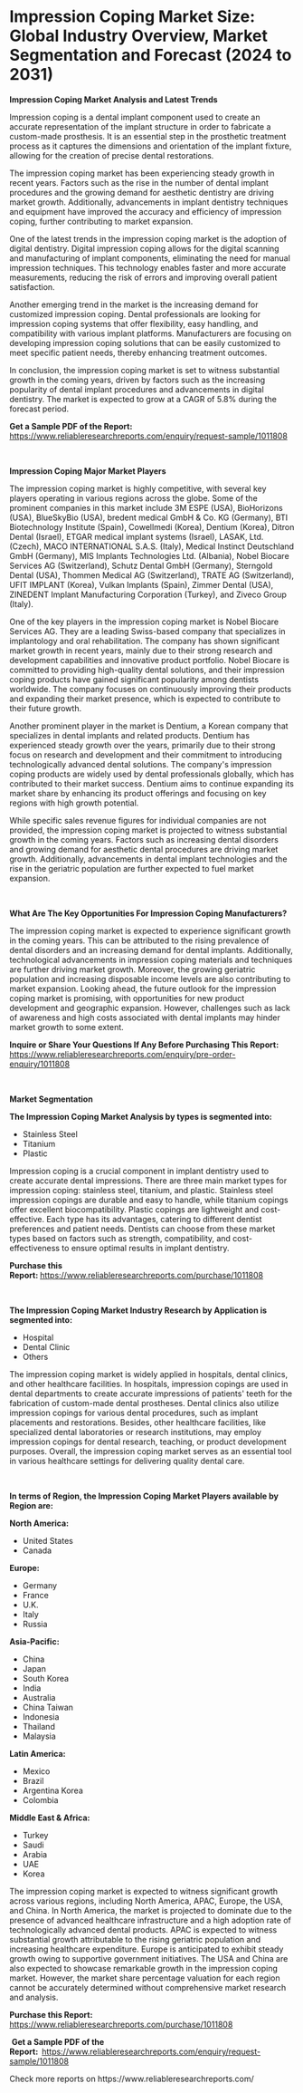 <p><h1>Impression Coping Market Size: Global Industry Overview, Market Segmentation and Forecast (2024 to 2031)</h1></p><p><strong>Impression Coping Market Analysis and Latest Trends</strong></p>
<p><p>Impression coping is a dental implant component used to create an accurate representation of the implant structure in order to fabricate a custom-made prosthesis. It is an essential step in the prosthetic treatment process as it captures the dimensions and orientation of the implant fixture, allowing for the creation of precise dental restorations.</p><p>The impression coping market has been experiencing steady growth in recent years. Factors such as the rise in the number of dental implant procedures and the growing demand for aesthetic dentistry are driving market growth. Additionally, advancements in implant dentistry techniques and equipment have improved the accuracy and efficiency of impression coping, further contributing to market expansion.</p><p>One of the latest trends in the impression coping market is the adoption of digital dentistry. Digital impression coping allows for the digital scanning and manufacturing of implant components, eliminating the need for manual impression techniques. This technology enables faster and more accurate measurements, reducing the risk of errors and improving overall patient satisfaction.</p><p>Another emerging trend in the market is the increasing demand for customized impression coping. Dental professionals are looking for impression coping systems that offer flexibility, easy handling, and compatibility with various implant platforms. Manufacturers are focusing on developing impression coping solutions that can be easily customized to meet specific patient needs, thereby enhancing treatment outcomes.</p><p>In conclusion, the impression coping market is set to witness substantial growth in the coming years, driven by factors such as the increasing popularity of dental implant procedures and advancements in digital dentistry. The market is expected to grow at a CAGR of 5.8% during the forecast period.</p></p>
<p><strong>Get a Sample PDF of the Report:&nbsp;</strong> <a href="https://www.reliableresearchreports.com/enquiry/request-sample/1011808">https://www.reliableresearchreports.com/enquiry/request-sample/1011808</a></p>
<p>&nbsp;</p>
<p><strong>Impression Coping Major Market Players</strong></p>
<p><p>The impression coping market is highly competitive, with several key players operating in various regions across the globe. Some of the prominent companies in this market include 3M ESPE (USA), BioHorizons (USA), BlueSkyBio (USA), bredent medical GmbH & Co. KG (Germany), BTI Biotechnology Institute (Spain), Cowellmedi (Korea), Dentium (Korea), Ditron Dental (Israel), ETGAR medical implant systems (Israel), LASAK, Ltd. (Czech), MACO INTERNATIONAL S.A.S. (Italy), Medical Instinct Deutschland GmbH (Germany), MIS Implants Technologies Ltd. (Albania), Nobel Biocare Services AG (Switzerland), Schutz Dental GmbH (Germany), Sterngold Dental (USA), Thommen Medical AG (Switzerland), TRATE AG (Switzerland), UFIT IMPLANT (Korea), Vulkan Implants (Spain), Zimmer Dental (USA), ZINEDENT Implant Manufacturing Corporation (Turkey), and Ziveco Group (Italy).</p><p>One of the key players in the impression coping market is Nobel Biocare Services AG. They are a leading Swiss-based company that specializes in implantology and oral rehabilitation. The company has shown significant market growth in recent years, mainly due to their strong research and development capabilities and innovative product portfolio. Nobel Biocare is committed to providing high-quality dental solutions, and their impression coping products have gained significant popularity among dentists worldwide. The company focuses on continuously improving their products and expanding their market presence, which is expected to contribute to their future growth.</p><p>Another prominent player in the market is Dentium, a Korean company that specializes in dental implants and related products. Dentium has experienced steady growth over the years, primarily due to their strong focus on research and development and their commitment to introducing technologically advanced dental solutions. The company's impression coping products are widely used by dental professionals globally, which has contributed to their market success. Dentium aims to continue expanding its market share by enhancing its product offerings and focusing on key regions with high growth potential.</p><p>While specific sales revenue figures for individual companies are not provided, the impression coping market is projected to witness substantial growth in the coming years. Factors such as increasing dental disorders and growing demand for aesthetic dental procedures are driving market growth. Additionally, advancements in dental implant technologies and the rise in the geriatric population are further expected to fuel market expansion.</p></p>
<p>&nbsp;</p>
<p><strong>What Are The Key Opportunities For Impression Coping Manufacturers?</strong></p>
<p><p>The impression coping market is expected to experience significant growth in the coming years. This can be attributed to the rising prevalence of dental disorders and an increasing demand for dental implants. Additionally, technological advancements in impression coping materials and techniques are further driving market growth. Moreover, the growing geriatric population and increasing disposable income levels are also contributing to market expansion. Looking ahead, the future outlook for the impression coping market is promising, with opportunities for new product development and geographic expansion. However, challenges such as lack of awareness and high costs associated with dental implants may hinder market growth to some extent.</p></p>
<p><strong>Inquire or Share Your Questions If Any Before Purchasing This Report:</strong> <a href="https://www.reliableresearchreports.com/enquiry/pre-order-enquiry/1011808">https://www.reliableresearchreports.com/enquiry/pre-order-enquiry/1011808</a></p>
<p>&nbsp;</p>
<p><strong>Market Segmentation</strong></p>
<p><strong>The Impression Coping Market Analysis by types is segmented into:</strong></p>
<p><ul><li>Stainless Steel</li><li>Titanium</li><li>Plastic</li></ul></p>
<p><p>Impression coping is a crucial component in implant dentistry used to create accurate dental impressions. There are three main market types for impression coping: stainless steel, titanium, and plastic. Stainless steel impression copings are durable and easy to handle, while titanium copings offer excellent biocompatibility. Plastic copings are lightweight and cost-effective. Each type has its advantages, catering to different dentist preferences and patient needs. Dentists can choose from these market types based on factors such as strength, compatibility, and cost-effectiveness to ensure optimal results in implant dentistry.</p></p>
<p><strong>Purchase this Report:&nbsp;</strong><a href="https://www.reliableresearchreports.com/purchase/1011808">https://www.reliableresearchreports.com/purchase/1011808</a></p>
<p>&nbsp;</p>
<p><strong>The Impression Coping Market Industry Research by Application is segmented into:</strong></p>
<p><ul><li>Hospital</li><li>Dental Clinic</li><li>Others</li></ul></p>
<p><p>The impression coping market is widely applied in hospitals, dental clinics, and other healthcare facilities. In hospitals, impression copings are used in dental departments to create accurate impressions of patients' teeth for the fabrication of custom-made dental prostheses. Dental clinics also utilize impression copings for various dental procedures, such as implant placements and restorations. Besides, other healthcare facilities, like specialized dental laboratories or research institutions, may employ impression copings for dental research, teaching, or product development purposes. Overall, the impression coping market serves as an essential tool in various healthcare settings for delivering quality dental care.</p></p>
<p>&nbsp;</p>
<p><strong>In terms of Region, the Impression Coping Market Players available by Region are:</strong></p>
<p>
    <p> <strong> North America: </strong>
        <ul>
            <li>United States</li>
            <li>Canada</li>
        </ul>
        </p> 
    <p> <strong> Europe: </strong>
        <ul>
            <li>Germany</li>
            <li>France</li>
            <li>U.K.</li>
            <li>Italy</li>
            <li>Russia</li>
        </ul>
        </p> 
    <p> <strong> Asia-Pacific: </strong>
        <ul>
            <li>China</li>
            <li>Japan</li>
            <li>South Korea</li>
            <li>India</li>
            <li>Australia</li>
            <li>China Taiwan</li>
            <li>Indonesia</li>
            <li>Thailand</li>
            <li>Malaysia</li>
        </ul>
        </p> 
    <p> <strong> Latin America: </strong>
        <ul>
            <li>Mexico</li>
            <li>Brazil</li>
            <li>Argentina Korea</li>
            <li>Colombia</li>
        </ul>
        </p> 
    <p> <strong> Middle East & Africa: </strong>
        <ul>
            <li>Turkey</li>
            <li>Saudi</li>
            <li>Arabia</li>
            <li>UAE</li>
            <li>Korea</li>
        </ul>
    </p>
    </p>
<p><p>The impression coping market is expected to witness significant growth across various regions, including North America, APAC, Europe, the USA, and China. In North America, the market is projected to dominate due to the presence of advanced healthcare infrastructure and a high adoption rate of technologically advanced dental products. APAC is expected to witness substantial growth attributable to the rising geriatric population and increasing healthcare expenditure. Europe is anticipated to exhibit steady growth owing to supportive government initiatives. The USA and China are also expected to showcase remarkable growth in the impression coping market. However, the market share percentage valuation for each region cannot be accurately determined without comprehensive market research and analysis.</p></p>
<p><strong>Purchase this Report: </strong><a href="https://www.reliableresearchreports.com/purchase/1011808">https://www.reliableresearchreports.com/purchase/1011808</a></p>
<p>&nbsp;<strong>Get a Sample PDF of the Report:&nbsp;&nbsp;</strong><a href="https://www.reliableresearchreports.com/enquiry/request-sample/1011808">https://www.reliableresearchreports.com/enquiry/request-sample/1011808</a></p>
<p><strong></strong></p>
<p>Check more reports on https://www.reliableresearchreports.com/</p>